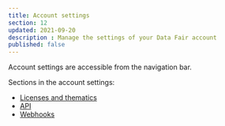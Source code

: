 ```yaml
---
title: Account settings
section: 12
updated: 2021-09-20
description : Manage the settings of your Data Fair account
published: false
---
```


Account settings are accessible from the navigation bar.

Sections in the account settings:

* [Licenses and thematics](./user-guide/licences-thematics)
* [API](./user-guide/api)
* [Webhooks](./user-guide/webhooks)  
